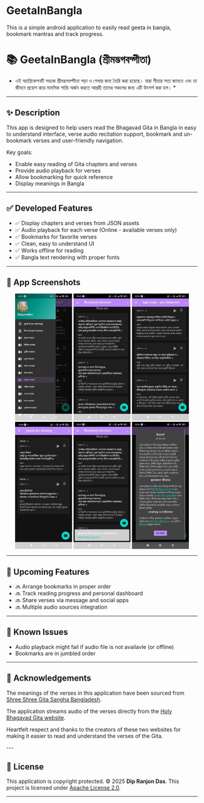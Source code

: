 # GeetaInBangla 
This is a simple android application  to easily read geeta in bangla, bookmark mantras and track progress. 

# 📚 GeetaInBangla (শ্রীমদ্ভগবদ্গীতা)

* এই অ্যাপ্লিকেশনটি সহজে শ্রীমদ্ভগবদ্গীতা পড়া ও শেখার জন্য তৈরি করা হয়েছে। যারা গীতার সত্য জানতে এবং তা জীবনে প্রয়োগ করে মানসিক শান্তি অর্জন করতে আগ্রহী তাদের সকলের জন্য এটি উৎসর্গ করা হল। *

---

## ✨ Description

This app is designed to help users read the Bhagavad Gita in Bangla in easy to understand interface, verse audio recitation support, bookmark and un-bookmark verses and user-friendly navigation.

Key goals:

- Enable easy reading of Gita chapters and verses
- Provide audio playback for verses
- Allow bookmarking for quick reference
- Display meanings in Bangla

---

## ✅ Developed Features

- ✅ Display chapters and verses from JSON assets
- ✅ Audio playback for each verse (Online - available verses only)
- ✅ Bookmarks for favorite verses
- ✅ Clean, easy to understand UI 
- ✅ Works offline for reading
- ✅ Bangla text rendering with proper fonts

---

## 📸 App Screenshots

<p align="center">
  <img src="images/1.jpg" width="150" />
  <img src="images/2.jpg" width="150" />
  <img src="images/3.jpg" width="150" />
  <img src="images/4.jpg" width="150" />
  <img src="images/5.jpg" width="150" />
  <img src="images/6.jpg" width="150" />
</p>


---

## 🚀 Upcoming Features

- 🔜 Arrange bookmarks in proper order 
- 🔜 Track reading progress and personal dashboard
- 🔜 Share verses via message and social apps
- 🔜 Multiple audio sources integration 

---

## 🐞 Known Issues

- Audio playback might fail if audio file is not availavle (or offline)
- Bookmarks are in jumbled order 

---

## 🙏 Acknowledgements

<p>The meanings of the verses in this application have been sourced from <a href="https://gitasanghabd.org/gita.php">Shree Shree Gita Sangha Bangladesh</a>.</p>
<p>The application streams audio of the verses directly from the <a href="https://www.holy-bhagavad-gita.org/">Holy Bhagavad Gita website</a>.</p>
<p>Heartfelt respect and thanks to the creators of these two websites for making it easier to read and understand the verses of the Gita.</p>
---

## 📄 License

This application is copyright protected. © 2025 **Dip Ranjon Das**.
This project is licensed under [Apache License 2.0](https://www.apache.org/licenses/LICENSE-2.0).

---

